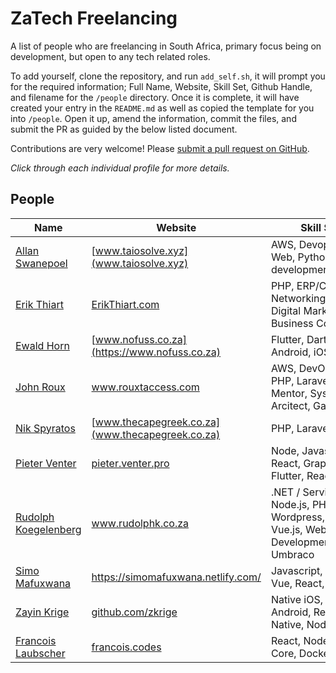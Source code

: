 # ZaTech Freelancing

A list of people who are freelancing in South Africa, primary focus being on development, but open to any tech related roles.

To add yourself, clone the repository, and run `add_self.sh`, it will prompt you for the required information; Full Name, Website, Skill Set, Github Handle, and filename for the `/people` directory. Once it is complete, it will have created your entry in the `README.md` as well as copied the template for you into `/people`. Open it up, amend the information, commit the files, and submit the PR as guided by the below listed document.

Contributions are very welcome! Please
[submit a pull request on GitHub](/CONTRIBUTING.md).

_Click through each individual profile for more details._

## People

Name | Website | Skill Set | GitHub
------------ | ------- | ------- | -------
[Allan Swanepoel](/people/allansw.md) | [www.taiosolve.xyz](www.taiosolve.xyz) | AWS, Devopsy stuff, Web, Python development | [GitHub](https://github.com/allanice001)
[Erik Thiart](/people/erikthiart.md) | [ErikThiart.com](https://erikthiart.com) | PHP, ERP/CRM, Networking/Mikrotik, Digital Marketing, Business Consulting | [GitHub](https://github.com/erikthiart)
[Ewald Horn](/people/ewaldhorn.md) | [www.nofuss.co.za](https://www.nofuss.co.za) | Flutter, Dart, Android, iOS | [GitHub](https://github.com/ewaldhorn)
[John Roux](/people/johnroux.md) | www.rouxtaccess.com | AWS, DevOpsy stuff, PHP, Laravel, API, Mentor, Systems Arcitect, Gatekeeper | [GitHub](https://github.com/JohnRoux)
[Nik Spyratos](/people/nikspyratos.md) | [www.thecapegreek.co.za](www.thecapegreek.co.za) | PHP, Laravel, Web | [GitHub](https://github.com/nikolaos-spyratos)
[Pieter Venter](/people/pieterventer.md) | [pieter.venter.pro](https://pieter.venter.pro) | Node, Javascript, React, GraphQL, Flutter, React Native | [GitHub](https://github.com/cyrus-za)
[Rudolph Koegelenberg](/people/rudolphk.md) | www.rudolphk.co.za | .NET / ServiceStack, Node.js, PHP, Wordpress, Angular, Vue.js, Web Development, Umbraco | [GitHub](https://github.com/rudolph2907)
[Simo Mafuxwana](/people/simomafuxwana) | https://simomafuxwana.netlify.com/ | Javascript, Nuxt, Vue, React, PWAs | [GitHub](https://github.com/dlodeprojuicer)
[Zayin Krige](/people/zayinkrige.md) | [github.com/zkrige](http://github.com/zkrige) | Native iOS, Native Android, React Native, NodeJS | [GitHub](https://github.com/zkrige)
[Francois Laubscher](/people/francoislaubscher.md) | [francois.codes](https://francois.codes) | React, NodeJS, .NET Core, Docker, Web | [GitHub](https://github.com/fjlaubscher)